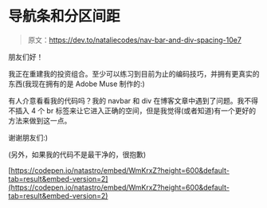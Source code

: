 # 导航条和分区间距

> 原文：<https://dev.to/nataliecodes/nav-bar-and-div-spacing-10e7>

朋友们好！

我正在重建我的投资组合。至少可以练习到目前为止的编码技巧，并拥有更真实的东西(我现在拥有的是 Adobe Muse 制作的:\)

有人介意看看我的代码吗？我的 navbar 和 div 在博客文章中遇到了问题。我不得不插入 4 个 br 标签来让它进入正确的空间，但是我觉得(或者知道)有一个更好的方法来做到这一点。

谢谢朋友们:)

(另外，如果我的代码不是最干净的，很抱歉)

[https://codepen.io/natastro/embed/WmKrxZ?height=600&default-tab=result&embed-version=2](https://codepen.io/natastro/embed/WmKrxZ?height=600&default-tab=result&embed-version=2)